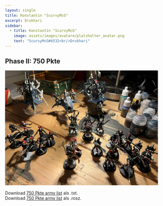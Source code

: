 ```yaml
---
layout: single
title: Konstantin "ScurvyMcG"
excerpt: Drukhari
sidebar: 
  - title: Konstantin "ScurvyMcG"
    image: assets/images/avatare/platzhalter_avatar.png
    text: "ScurvyMcG#4532<br/>Drukhari"
---
```

## Phase II: 750 Pkte

![750 Pkte](../assets/images/750/750_scurvymcg_1.jpg)

Download <a href="../assets/armylists/750/750_scurvymcg.txt" download>750 Pkte army list</a> als .txt.  
Download <a href="../assets/armylists/750/750_scurvymcg.rosz" download>750 Pkte army list</a> als .rosz.  